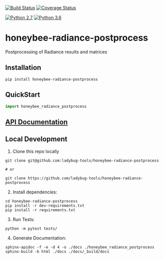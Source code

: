 [![Build Status](https://travis-ci.com/ladybug-tools/honeybee-radiance-postprocess.svg?branch=master)](https://travis-ci.com/ladybug-tools/honeybee-radiance-postprocess)
[![Coverage Status](https://coveralls.io/repos/github/ladybug-tools/honeybee-radiance-postprocess/badge.svg?branch=master)](https://coveralls.io/github/ladybug-tools/honeybee-radiance-postprocess)

[![Python 2.7](https://img.shields.io/badge/python-2.7-green.svg)](https://www.python.org/downloads/release/python-270/) [![Python 3.6](https://img.shields.io/badge/python-3.6-blue.svg)](https://www.python.org/downloads/release/python-360/)

# honeybee-radiance-postprocess

Postprocessing of Radiance results and matrices

## Installation
```console
pip install honeybee-radiance-postprocess
```

## QuickStart
```python
import honeybee_radiance_postprocess

```

## [API Documentation](http://ladybug-tools.github.io/honeybee-radiance-postprocess/docs)

## Local Development
1. Clone this repo locally
```console
git clone git@github.com:ladybug-tools/honeybee-radiance-postprocess

# or

git clone https://github.com/ladybug-tools/honeybee-radiance-postprocess
```
2. Install dependencies:
```console
cd honeybee-radiance-postprocess
pip install -r dev-requirements.txt
pip install -r requirements.txt
```

3. Run Tests:
```console
python -m pytest tests/
```

4. Generate Documentation:
```console
sphinx-apidoc -f -e -d 4 -o ./docs ./honeybee_radiance_postprocess
sphinx-build -b html ./docs ./docs/_build/docs
```

